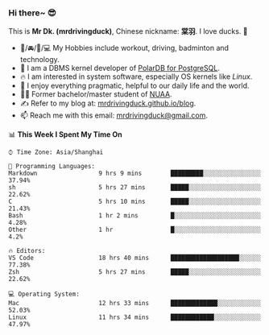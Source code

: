 ### Hi there~ 😎

This is **Mr Dk. (mrdrivingduck)**, Chinese nickname: **棠羽**. I love ducks. 🦆

- 💪/🚘/🏸/💻 My Hobbies include workout, driving, badminton and technology.
- 🍊 I am a DBMS kernel developer of [PolarDB for PostgreSQL](https://github.com/ApsaraDB/PolarDB-for-PostgreSQL).
- 🔥 I am interested in system software, especially OS kernels like *Linux*.
- 🔧 I enjoy everything pragmatic, helpful to our daily life and the world.
- 👨‍🎓 Former bachelor/master student of [NUAA](https://en.wikipedia.org/wiki/Nanjing_University_of_Aeronautics_and_Astronautics).
- ✍ Refer to my blog at: [mrdrivingduck.github.io/blog](https://www.mrdrivingduck.cn/blog/#/).
- 📫 Reach me with this email: [mrdrivingduck@gmail.com](mailto:mrdrivingduck@gmail.com).

<!--START_SECTION:waka-->
📊 **This Week I Spent My Time On** 

```text
⌚︎ Time Zone: Asia/Shanghai

💬 Programming Languages: 
Markdown                 9 hrs 9 mins        █████████░░░░░░░░░░░░░░░░   37.94% 
sh                       5 hrs 27 mins       █████░░░░░░░░░░░░░░░░░░░░   22.62% 
C                        5 hrs 10 mins       █████░░░░░░░░░░░░░░░░░░░░   21.43% 
Bash                     1 hr 2 mins         █░░░░░░░░░░░░░░░░░░░░░░░░   4.28% 
Other                    1 hr                █░░░░░░░░░░░░░░░░░░░░░░░░   4.2%

🔥 Editors: 
VS Code                  18 hrs 40 mins      ███████████████████░░░░░░   77.38% 
Zsh                      5 hrs 27 mins       █████░░░░░░░░░░░░░░░░░░░░   22.62%

💻 Operating System: 
Mac                      12 hrs 33 mins      █████████████░░░░░░░░░░░░   52.03% 
Linux                    11 hrs 34 mins      ████████████░░░░░░░░░░░░░   47.97%

```


<!--END_SECTION:waka-->

<!-- ![Mr Dk.'s GitHub Stats](https://github-readme-stats.vercel.app/api?username=mrdrivingduck&count_private&show_icons=true&theme=buefy) -->

<!-- ![Most Used Languages](https://github-readme-stats.vercel.app/api/top-langs/?username=mrdrivingduck&exclude_repo=mips32-CPU,snort-tcp-socket&theme=buefy&layout=compact&langs_count=10) -->


<!--
**mrdrivingduck/mrdrivingduck** is a ✨ _special_ ✨ repository because its `README.md` (this file) appears on your GitHub profile.

Here are some ideas to get you started:

- 🔭 I’m currently working on ...
- 🌱 I’m currently learning ...
- 👯 I’m looking to collaborate on ...
- 🤔 I’m looking for help with ...
- 💬 Ask me about ...
- 📫 How to reach me: ...
- 😄 Pronouns: ...
- ⚡ Fun fact: ...
-->
